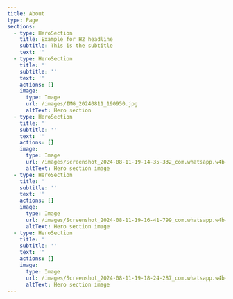 ```yaml
---
title: About
type: Page
sections:
  - type: HeroSection
    title: Example for H2 headline
    subtitle: This is the subtitle
    text: ''
  - type: HeroSection
    title: ''
    subtitle: ''
    text: ''
    actions: []
    image:
      type: Image
      url: /images/IMG_20240811_190950.jpg
      altText: Hero section
  - type: HeroSection
    title: ''
    subtitle: ''
    text: ''
    actions: []
    image:
      type: Image
      url: /images/Screenshot_2024-08-11-19-14-35-332_com.whatsapp.w4b-edit.jpg
      altText: Hero section image
  - type: HeroSection
    title: ''
    subtitle: ''
    text: ''
    actions: []
    image:
      type: Image
      url: /images/Screenshot_2024-08-11-19-16-41-799_com.whatsapp.w4b-edit.jpg
      altText: Hero section image
  - type: HeroSection
    title: ''
    subtitle: ''
    text: ''
    actions: []
    image:
      type: Image
      url: /images/Screenshot_2024-08-11-19-18-24-287_com.whatsapp.w4b-edit.jpg
      altText: Hero section image
---
```

